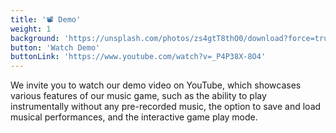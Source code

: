 ```yaml
---
title: '📽️ Demo'
weight: 1
background: 'https://unsplash.com/photos/zs4gtT8thO0/download?force=true'
button: 'Watch Demo'
buttonLink: 'https://www.youtube.com/watch?v=_P4P38X-8O4'
---
```


We invite you to watch our demo video on YouTube, which showcases various features of our music game, such as the ability to play instrumentally without any pre-recorded music, the option to save and load musical performances, and the interactive game play mode. 